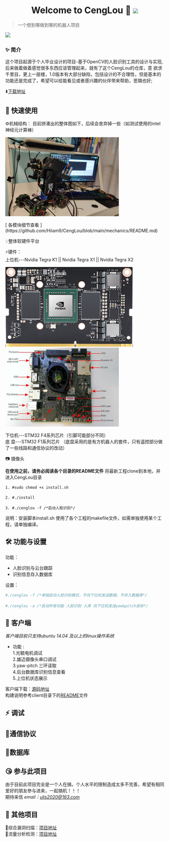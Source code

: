 <h1 align<h1 align="center">Welcome to CengLou 👋  <img src="https://img.shields.io/badge/CengLou-ULis-blue"/></h1>   

> 一个想到哪做到哪的机器人项目 
<p>
    <img src="https://img.shields.io/badge/CengLou-v1.0-blue"/>
</p>  

### ✨ 简介
这个项目起源于个人毕业设计的项目-基于OpenCV的人脸识别工具的设计与实现,后来做着做着感觉很多东西应该管理起来，就有了这个CengLou的仓库，意 欲求千里目，更上一层楼，1.0版本有大部分缺陷，包括设计的不合理性，但是基本的功能还是完成了，希望可以给能看见或者感兴趣的伙伴带来帮助，思璐也好;  

⬇️[下载地址](https://github.com/Hiiam9)

## 🚀 快速使用
⚙️机械结构：
目前拼凑出的整体图如下，后续会舍弃掉一些（如测试使用的intel神经元计算棒）
<p><img src="https://github.com/Hiiam9/CengLou/blob/main/mechanics/pic/wholeCar.jpeg" width="360" height="250"/></p> 
[ 各模块细节查看 ] (https://github.com/Hiiam9/CengLou/blob/main/mechanics/README.md)

💡整体软硬件平台    

⚡️硬件：  
上位机---Nvidia Tegra K1 || Nvidia Tegra X1 || Nvidia Tegra X2  
      <p><img src="https://github.com/Hiiam9/CengLou/blob/main/other/jetsonpic/tx2.png"/><img src="https://github.com/Hiiam9/CengLou/blob/main/other/jetsonpic/tk1.jpg" width = "360" height = "250"/></p>
      下位机---STM32 F4系列芯片（引脚可能部分不同）  
      底  盘---STM32 F1系列芯片 （底盘采用的是有方机器人的套件，只有遥控部分做了一些线路和通信协议的改动）  
      
📷 摄像头  


**在使用之前，请务必阅读各个目录的README文件**
将最新工程clone到本地，并进入CengLou目录

    1. #sudo chmod +x install.sh  
   
    2. #./install  

    3. #./cenglou -f /*启动人脸识别*/ 
     
 说明：安装脚本install.sh 使用了各个工程的makefile文件，如需单独使用某个工程，请单独编译。
 
## 🛠 功能与设置
功能：
- 人脸识别与云台跟踪  
- 识别信息存入数据库  

设置：  
```bash
#./cenglou -f /*单独启动人脸识别模式，不向下位机发送数据，不存入数据库*/

#./cenglou -a /*启动所有功能 人脸识别 入库 向下位机发送yaw&pitch坐标*/
```
## 🚀 客户端
*客户端目前只支持ubuntu 14.04 及以上的linux操作系统*  

- 功能 :  
1.光毓电机调试  
2.雄迈摄像头串口调试  
3.yaw-pitch 三环读取  
4.后台数据库识别信息查看  
5.上位机状态展示  

客户端下载：[源码地址](https://github.com/Hiiam9/CengLou/tree/main/client)  
构建说明参考client目录下的[README](https://github.com/Hiiam9/CengLou/blob/main/client/README.md)文件  
## ⚡️ 调试
## 📱通信协议
## 📖数据库


## 😘 参与此项目 
由于目前此项目完全是一个人在搞，个人水平的限制造成太多不完善，希望有相同爱好的朋友参与进来，一起搞机！！！  
期待来信  *email：ulis2020@163.com*

## 📝 其他项目

🔐综合漏洞扫描：[项目地址](https://github.com/Hiiam9/lampShadow)  
🍊流量分析检测：[项目地址](https://github.com/Hiiam9/nightwish)
